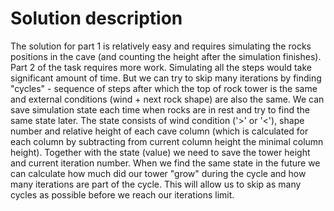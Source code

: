 # Solution description
The solution for part 1 is relatively easy and requires simulating the rocks positions in the cave (and counting the height after the simulation finishes).
Part 2 of the task requires more work. Simulating all the steps would take significant amount of time. But we can try to skip many iterations by finding "cycles" - sequence of steps after which the top of rock tower is the same and external conditions (wind + next rock shape) are also the same. We can save simulation state each time when rocks are in rest and try to find the same state later. The state consists of wind condition ('>' or '<'), shape number and relative height of each cave column (which is calculated for each column by subtracting from current column height the minimal column height). Together with the state (value) we need to save the tower height and current iteration number. When we find the same state in the future we can calculate how much did our tower "grow" during the cycle and how many iterations are part of the cycle. This will allow us to skip as many cycles as possible before we reach our iterations limit.
